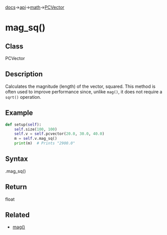 [docs](/docs/)→[api](/docs/api)→[math](/docs/api/math/)→[PCVector](/docs/api/math/PCVector/PCVector.md)

# mag_sq()

## Class

PCVector

## Description

Calculates the magnitude (length) of the vector, squared. This method is often used to improve performance since, unlike `mag()`, it does not require a `sqrt()` operation.

## Example

```py
def setup(self):
    self.size(100, 100)
    self.v = self.pcvector(20.0, 30.0, 40.0)
    m = self.v.mag_sq()
    print(m)  # Prints "2900.0"
```

## Syntax

.mag_sq()

## Return

float

## Related

- [mag()](/docs/api/math/PCVector/PCVector_mag_.md)